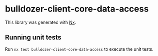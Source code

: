 # bulldozer-client-core-data-access

This library was generated with [Nx](https://nx.dev).

## Running unit tests

Run `nx test bulldozer-client-core-data-access` to execute the unit tests.
